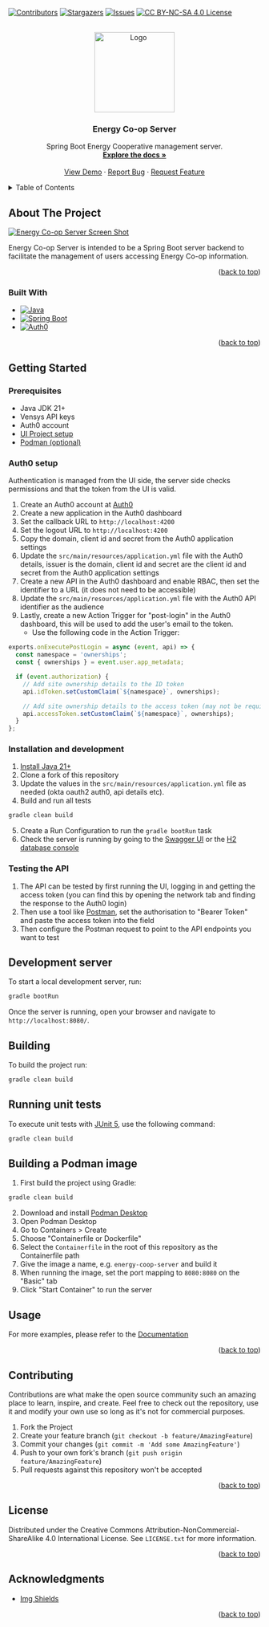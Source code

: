 [![Contributors][contributors-shield]][contributors-url]
[![Stargazers][stars-shield]][stars-url]
[![Issues][issues-shield]][issues-url]
[![CC BY-NC-SA 4.0 License][license-shield]][license-url]

<!-- PROJECT LOGO -->
<br />
<div align="center">
  <a href="https://github.com/EM-Creations/Energy-Co-op-Server">
    <img src="https://www.windcoop.co.uk/wp-content/uploads/go-x/u/14699fc7-4639-4665-9c87-1dbd1f1ef1af/image-160x160.png" alt="Logo" width="160" height="160">
  </a>

<h3 align="center">Energy Co-op Server</h3>

  <p align="center">
    Spring Boot Energy Cooperative management server.
    <br />
    <a href="https://github.com/EM-Creations/Energy-Co-op-Server"><strong>Explore the docs »</strong></a>
    <br />
    <br />
    <a href="https://github.com/EM-Creations/Energy-Co-op-Server">View Demo</a>
    ·
    <a href="https://github.com/EM-Creations/Energy-Co-op-Server/issues/new?labels=bug&template=bug-report---.md">Report Bug</a>
    ·
    <a href="https://github.com/EM-Creations/Energy-Co-op-Server/issues/new?labels=enhancement&template=feature-request---.md">Request Feature</a>
  </p>
</div>



<!-- TABLE OF CONTENTS -->
<details>
  <summary>Table of Contents</summary>
  <ol>
    <li>
      <a href="#about-the-project">About The Project</a>
      <ul>
        <li><a href="#built-with">Built With</a></li>
      </ul>
    </li>
    <li>
      <a href="#getting-started">Getting Started</a>
      <ul>
        <li><a href="#prerequisites">Prerequisites</a></li>
        <li><a href="#installation">Installation</a></li>
      </ul>
    </li>
    <li><a href="#usage">Usage</a></li>
    <li><a href="#contributing">Contributing</a></li>
    <li><a href="#license">License</a></li>
    <li><a href="#acknowledgments">Acknowledgments</a></li>
  </ol>
</details>



<!-- ABOUT THE PROJECT -->
## About The Project

[![Energy Co-op Server Screen Shot](https://github.com/EM-Creations/Energy-Co-op-Server/blob/main/public/demo.jpg)](https://github.com/EM-Creations/Energy-Co-op-Server)

Energy Co-op Server is intended to be a Spring Boot server backend to facilitate the management of users accessing Energy Co-op information.

<p align="right">(<a href="#readme-top">back to top</a>)</p>



### Built With

* [![Java][java]][java-url]
* [![Spring Boot][springboot]][springboot-url]
* [![Auth0][auth0]][auth0-url]

<p align="right">(<a href="#readme-top">back to top</a>)</p>



<!-- GETTING STARTED -->
## Getting Started

### Prerequisites

* Java JDK 21+
* Vensys API keys
* Auth0 account
* [UI Project setup](https://github.com/EM-Creations/Energy-Co-op-UI)
* [Podman (optional)](https://podman-desktop.io/)

### Auth0 setup
Authentication is managed from the UI side, the server side checks permissions and that the token from the UI is valid.
1. Create an Auth0 account at [Auth0](https://auth0.com/)
2. Create a new application in the Auth0 dashboard
3. Set the callback URL to `http://localhost:4200`
4. Set the logout URL to `http://localhost:4200`
5. Copy the domain, client id and secret from the Auth0 application settings
6. Update the `src/main/resources/application.yml` file with the Auth0 details, issuer is the domain, client id and
secret are the client id and secret from the Auth0 application settings
7. Create a new API in the Auth0 dashboard and enable RBAC, then set the identifier to a URL (it does not need to be accessible)
8. Update the `src/main/resources/application.yml` file with the Auth0 API identifier as the audience
9. Lastly, create a new Action Trigger for "post-login" in the Auth0 dashboard, this will be used to add the user's email to the token.
   - Use the following code in the Action Trigger:
```javascript
exports.onExecutePostLogin = async (event, api) => {
  const namespace = 'ownerships';
  const { ownerships } = event.user.app_metadata;

  if (event.authorization) {
    // Add site ownership details to the ID token
    api.idToken.setCustomClaim(`${namespace}`, ownerships);

    // Add site ownership details to the access token (may not be required)
    api.accessToken.setCustomClaim(`${namespace}`, ownerships);
  }
};
```

### Installation and development

1. [Install Java 21+](https://www.azul.com/downloads/?package=jdk#zulu)
2. Clone a fork of this repository
3. Update the values in the `src/main/resources/application.yml` file as needed (okta oauth2 auth0, api details etc).
4. Build and run all tests
```bash
gradle clean build
```
5. Create a Run Configuration to run the `gradle bootRun` task
6. Check the server is running by going to the [Swagger UI](http://localhost:8080/swagger-ui/index.html) or the [H2 database console](http://localhost:8080/h2-console/)

### Testing the API
1. The API can be tested by first running the UI, logging in and getting the access token
(you can find this by opening the network tab and finding the response to the Auth0 login)
2. Then use a tool like [Postman](https://www.postman.com/), set the authorisation to "Bearer Token" and paste the access token into the field
3. Then configure the Postman request to point to the API endpoints you want to test

## Development server

To start a local development server, run:

```bash
gradle bootRun
```

Once the server is running, open your browser and navigate to `http://localhost:8080/`.

## Building

To build the project run:

```bash
gradle clean build
```

## Running unit tests

To execute unit tests with [JUnit 5](https://junit.org/), use the following command:

```bash
gradle clean build
```

## Building a Podman image
1. First build the project using Gradle:
```bash
gradle clean build
```
2. Download and install [Podman Desktop](https://podman-desktop.io/)
3. Open Podman Desktop
4. Go to Containers > Create
5. Choose "Containerfile or Dockerfile"
6. Select the `Containerfile` in the root of this repository as the Containerfile path
7. Give the image a name, e.g. `energy-coop-server` and build it
8. When running the image, set the port mapping to `8080:8080` on the "Basic" tab
9. Click "Start Container" to run the server

<!-- USAGE EXAMPLES -->
## Usage
For more examples, please refer to the [Documentation](https://github.com/EM-Creations/Energy-Co-op-Server)

<p align="right">(<a href="#readme-top">back to top</a>)</p>


<!-- CONTRIBUTING -->
## Contributing

Contributions are what make the open source community such an amazing place to learn, inspire, and create. Feel free to check out the repository, use it and modify your own use so long as it's not for commercial purposes.

1. Fork the Project
2. Create your feature branch (`git checkout -b feature/AmazingFeature`)
3. Commit your changes (`git commit -m 'Add some AmazingFeature'`)
4. Push to your own fork's branch (`git push origin feature/AmazingFeature`)
5. Pull requests against this repository won't be accepted

<p align="right">(<a href="#readme-top">back to top</a>)</p>



<!-- LICENSE -->
## License

Distributed under the Creative Commons Attribution-NonCommercial-ShareAlike 4.0 International License. See `LICENSE.txt` for more information.

<p align="right">(<a href="#readme-top">back to top</a>)</p>

<!-- ACKNOWLEDGMENTS -->
## Acknowledgments
* [Img Shields](https://shields.io)

<p align="right">(<a href="#readme-top">back to top</a>)</p>



<!-- MARKDOWN LINKS & IMAGES -->
<!-- https://www.markdownguide.org/basic-syntax/#reference-style-links -->
[contributors-shield]: https://img.shields.io/github/contributors/EM-Creations/Energy-Co-op-Server.svg?style=for-the-badge
[contributors-url]: https://github.com/EM-Creations/Energy-Co-op-Server/graphs/contributors
[stars-shield]: https://img.shields.io/github/stars/EM-Creations/Energy-Co-op-Server.svg?style=for-the-badge
[stars-url]: https://github.com/EM-Creations/Energy-Co-op-Server/stargazers
[issues-shield]: https://img.shields.io/github/issues/EM-Creations/Energy-Co-op-Server.svg?style=for-the-badge
[issues-url]: https://github.com/EM-Creations/Energy-Co-op-Server/issues
[license-shield]: https://img.shields.io/badge/Creative%20Commons-000000?style=for-the-badge&logo=creativecommons&logoColor=white
[license-url]: https://github.com/EM-Creations/Energy-Co-op-Server/blob/main/LICENSE
[product-screenshot]: images/screenshot.png
[java]: https://img.shields.io/badge/Java-DD0031?style=for-the-badge&logo=java&logoColor=white
[java-url]: https://java.com/
[auth0]: https://img.shields.io/badge/Auth0-black?style=for-the-badge&logo=auth0&logoColor=white
[auth0-url]: https://auth0.com/
[springboot]: https://img.shields.io/badge/Spring%20Boot-green?style=for-the-badge&logo=spring&logoColor=white
[springboot-url]: https://spring.io/projects/spring-boot